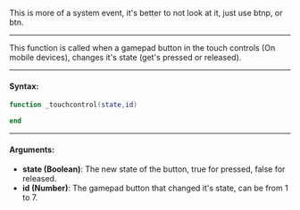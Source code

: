 This is more of a system event, it's better to not look at it, just use btnp, or btn.

---

This function is called when a gamepad button in the touch controls (On mobile devices), changes it's state (get's pressed or released).

---

#### Syntax:
```lua
function _touchcontrol(state,id)

end
```

---

#### Arguments:

* **state (Boolean)**: The new state of the button, true for pressed, false for released.
* **id (Number)**: The gamepad button that changed it's state, can be from 1 to 7.